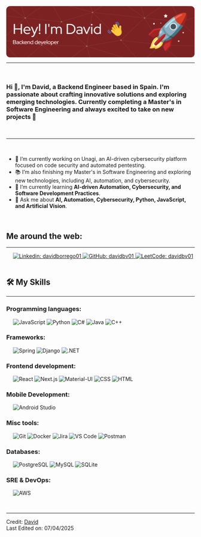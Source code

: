 <img src="banner.png" align="center" alt="david header image">

-------------------
&emsp;
<h3 align="left">Hi 👋, I'm David, a Backend Engineer based in Spain. I'm passionate about crafting innovative solutions and exploring emerging technologies. Currently completing a Master's in Software Engineering and always excited to take on new projects 🚀</h3>
&emsp;

-------------------
&emsp;

- 🔭 I’m currently working on Unagi, an AI-driven cybersecurity platform focused on code security and automated pentesting.
- 📚 I’m also finishing my Master's in Software Engineering and exploring new technologies, including AI, automation, and cybersecurity.
- 🌱 I’m currently learning **AI-driven Automation, Cybersecurity, and Software Development Practices**.
- 💬 Ask me about **AI, Automation, Cybersecurity, Python, JavaScript, and Artificial Vision**.

&emsp;

## Me around the web:
-------------------

&emsp;
<a href="https://www.linkedin.com/in/davidborrego01/">
    ![Linkedin: davidborrego01](https://img.shields.io/badge/-davidbv01-blue?style=flat-square&logo=Linkedin&logoColor=white)
</a>
<a href="https://github.com/davidbv01">
    ![GitHub: davidbv01](https://img.shields.io/github/followers/berkeli?label=follow&style=social)
</a>
<a href="https://www.leetcode.com/davidbv01/">
    ![LeetCode: davidbv01](https://img.shields.io/badge/-davidbv01-000?&logo=LeetCode)
</a>
&emsp;

## 🛠️ My Skills
-------------------
### Programming languages:
&emsp;
![JavaScript](https://img.shields.io/badge/-JavaScript-000?&logo=JavaScript)
![Python](https://img.shields.io/badge/-Python-000?&logo=Python)
![C#](https://img.shields.io/badge/-C%23-000?&logo=C%23)
![Java](https://img.shields.io/badge/-Java-000?&logo=Java)
![C++](https://img.shields.io/badge/-C%2B%2B-000?&logo=C%2B%2B)

### Frameworks:
&emsp;
![Spring](https://img.shields.io/badge/-Spring-000?&logo=Spring)
![Django](https://img.shields.io/badge/-Django-000?&logo=Django)
![.NET](https://img.shields.io/badge/-NET-000?&logo=.NET)

### Frontend development:
&emsp;
![React](https://img.shields.io/badge/-React-000?&logo=React)
![Next.js](https://img.shields.io/badge/-Next.js-000?&logo=Next.js)
![Material-UI](https://img.shields.io/badge/-Material--UI-000?&logo=Material-UI)
![CSS](https://img.shields.io/badge/-CSS-000?&logo=CSS3)
![HTML](https://img.shields.io/badge/-HTML-000?&logo=HTML5)

### Mobile Development:
&emsp;
![Android Studio](https://img.shields.io/badge/-Android%20Studio-000?&logo=Android)

### Misc tools:
&emsp;
![Git](https://img.shields.io/badge/-Git-000?&logo=Git)
![Docker](https://img.shields.io/badge/-Docker-000?&logo=Docker)
![Jira](https://img.shields.io/badge/-Jira-000?&logo=Jira)
![VS Code](https://img.shields.io/badge/-VS%20Code-000?&logo=Visual-Studio-Code)
![Postman](https://img.shields.io/badge/-Postman-000?&logo=Postman)

### Databases:
&emsp;
![PostgreSQL](https://img.shields.io/badge/-PostgreSQL-000?&logo=PostgreSQL)
![MySQL](https://img.shields.io/badge/-MySQL-000?&logo=MySQL)
![SQLite](https://img.shields.io/badge/-SQLite-000?&logo=SQLite)

### SRE & DevOps:
&emsp;
![AWS](https://img.shields.io/badge/-AWS-000?&logo=Amazon-AWS)

&emsp;

------
Credit: [David](https://github.com/davidbv01)  
Last Edited on: 07/04/2025
